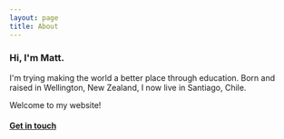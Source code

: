 ```yaml
---
layout: page
title: About
---
```


### Hi, I'm Matt.

I'm trying making the world a better place through education. Born and raised in Wellington, New Zealand, I now live in Santiago, Chile. 

Welcome to my website!

#### [Get in touch](/contact)
  
